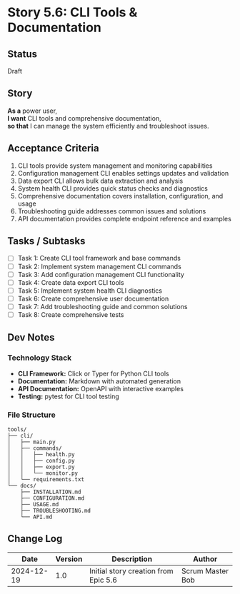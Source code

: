 # Story 5.6: CLI Tools & Documentation

## Status

Draft

## Story

**As a** power user,  
**I want** CLI tools and comprehensive documentation,  
**so that** I can manage the system efficiently and troubleshoot issues.

## Acceptance Criteria

1. CLI tools provide system management and monitoring capabilities
2. Configuration management CLI enables settings updates and validation
3. Data export CLI allows bulk data extraction and analysis
4. System health CLI provides quick status checks and diagnostics
5. Comprehensive documentation covers installation, configuration, and usage
6. Troubleshooting guide addresses common issues and solutions
7. API documentation provides complete endpoint reference and examples

## Tasks / Subtasks

- [ ] Task 1: Create CLI tool framework and base commands
- [ ] Task 2: Implement system management CLI commands
- [ ] Task 3: Add configuration management CLI functionality
- [ ] Task 4: Create data export CLI tools
- [ ] Task 5: Implement system health CLI diagnostics
- [ ] Task 6: Create comprehensive user documentation
- [ ] Task 7: Add troubleshooting guide and common solutions
- [ ] Task 8: Create comprehensive tests

## Dev Notes

### Technology Stack
- **CLI Framework:** Click or Typer for Python CLI tools
- **Documentation:** Markdown with automated generation
- **API Documentation:** OpenAPI with interactive examples
- **Testing:** pytest for CLI tool testing

### File Structure
```
tools/
├── cli/
│   ├── main.py
│   ├── commands/
│   │   ├── health.py
│   │   ├── config.py
│   │   ├── export.py
│   │   └── monitor.py
│   └── requirements.txt
└── docs/
    ├── INSTALLATION.md
    ├── CONFIGURATION.md
    ├── USAGE.md
    ├── TROUBLESHOOTING.md
    └── API.md
```

## Change Log

| Date | Version | Description | Author |
|------|---------|-------------|---------|
| 2024-12-19 | 1.0 | Initial story creation from Epic 5.6 | Scrum Master Bob |

